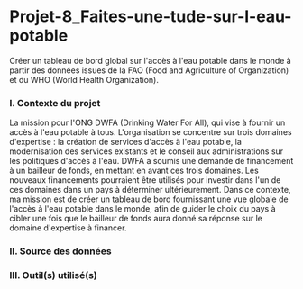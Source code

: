 # Projet-8_Faites-une-tude-sur-l-eau-potable
Créer un tableau de bord global sur l'accès à l'eau potable dans le monde à partir des données issues de la FAO (Food and Agriculture of Organization) et du WHO (World Health Organization).

### I. Contexte du projet
La mission pour l'ONG DWFA (Drinking Water For All), qui vise à fournir un accès à l'eau potable à tous. L'organisation se concentre sur trois domaines d'expertise : la création de services d'accès à l'eau potable, la modernisation des services existants et le conseil aux administrations sur les politiques d'accès à l'eau. DWFA a soumis une demande de financement à un bailleur de fonds, en mettant en avant ces trois domaines. Les nouveaux financements pourraient être utilisés pour investir dans l'un de ces domaines dans un pays à déterminer ultérieurement. Dans ce contexte, ma mission est de créer un tableau de bord fournissant une vue globale de l'accès à l'eau potable dans le monde, afin de guider le choix du pays à cibler une fois que le bailleur de fonds aura donné sa réponse sur le domaine d'expertise à financer.

### II. Source des données

### III. Outil(s) utilisé(s)
